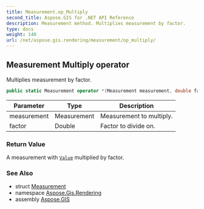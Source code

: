 ```yaml
---
title: Measurement.op_Multiply
second_title: Aspose.GIS for .NET API Reference
description: Measurement method. Multiplies measurement by factor.
type: docs
weight: 140
url: /net/aspose.gis.rendering/measurement/op_multiply/
---
```

## Measurement Multiply operator

Multiplies measurement by factor.

```csharp
public static Measurement operator *(Measurement measurement, double factor)
```

| Parameter | Type | Description |
| --- | --- | --- |
| measurement | Measurement | Measurement to multiply. |
| factor | Double | Factor to divide on. |

### Return Value

A measurement with [`Value`](../value/) multiplied by factor.

### See Also

* struct [Measurement](../)
* namespace [Aspose.Gis.Rendering](../../measurement/)
* assembly [Aspose.GIS](../../../)


